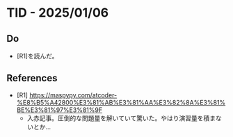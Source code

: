 # TID - 2025/01/06

## Do
- [R1]を読んだ。

## References
- [R1] https://maspypy.com/atcoder-%E8%B5%A42800%E3%81%AB%E3%81%AA%E3%82%8A%E3%81%BE%E3%81%97%E3%81%9F
  - 入赤記事。圧倒的な問題量を解いていて驚いた。やはり演習量を積まないとか…
